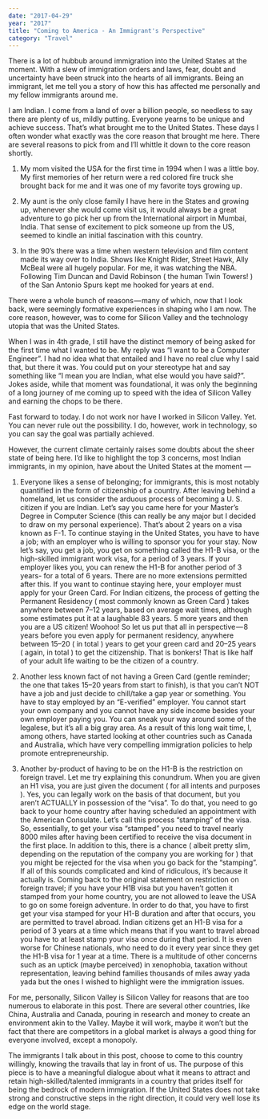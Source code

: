 ```yaml
---
date: "2017-04-29"
year: "2017"
title: "Coming to America - An Immigrant's Perspective"
category: "Travel"
---
```

There is a lot of hubbub around immigration into the United States at the moment. With a slew of immigration orders and laws, fear, doubt and uncertainty have been struck into the hearts of all immigrants. Being an immigrant, let me tell you a story of how this has affected me personally and my fellow immigrants around me.

I am Indian. I come from a land of over a billion people, so needless to say there are plenty of us, mildly putting. Everyone yearns to be unique and achieve success. That’s what brought me to the United States. These days I often wonder what exactly was the core reason that brought me here. There are several reasons to pick from and I’ll whittle it down to the core reason shortly.

1. My mom visited the USA for the first time in 1994 when I was a little boy. My first memories of her return were a red colored fire truck she brought back for me and it was one of my favorite toys growing up.

2. My aunt is the only close family I have here in the States and growing up, whenever she would come visit us, it would always be a great adventure to go pick her up from the International airport in Mumbai, India. That sense of excitement to pick someone up from the US, seemed to kindle an initial fascination with this country.

3. In the 90’s there was a time when western television and film content made its way over to India. Shows like Knight Rider, Street Hawk, Ally McBeal were all hugely popular. For me, it was watching the NBA. Following Tim Duncan and David Robinson ( the human Twin Towers! ) of the San Antonio Spurs kept me hooked for years at end.

There were a whole bunch of reasons — many of which, now that I look back, were seemingly formative experiences in shaping who I am now. The core reason, however, was to come for Silicon Valley and the technology utopia that was the United States.

When I was in 4th grade, I still have the distinct memory of being asked for the first time what I wanted to be. My reply was “I want to be a Computer Engineer”. I had no idea what that entailed and I have no real clue why I said that, but there it was. You could put on your stereotype hat and say something like “I mean you are Indian, what else would you have said?”. Jokes aside, while that moment was foundational, it was only the beginning of a long journey of me coming up to speed with the idea of Silicon Valley and earning the chops to be there.

Fast forward to today. I do not work nor have I worked in Silicon Valley. Yet. You can never rule out the possibility. I do, however, work in technology, so you can say the goal was partially achieved.

However, the current climate certainly raises some doubts about the sheer state of being here. I’d like to highlight the top 3 concerns, most Indian immigrants, in my opinion, have about the United States at the moment —

1. Everyone likes a sense of belonging; for immigrants, this is most notably quantified in the form of citizenship of a country. After leaving behind a homeland, let us consider the arduous process of becoming a U. S. citizen if you are Indian. Let’s say you came here for your Master’s Degree in Computer Science (this can really be any major but I decided to draw on my personal experience). That’s about 2 years on a visa known as F-1. To continue staying in the United States, you have to have a job; with an employer who is willing to sponsor you for your stay. Now let’s say, you get a job, you get on something called the H1-B visa, or the high-skilled immigrant work visa, for a period of 3 years. If your employer likes you, you can renew the H1-B for another period of 3 years- for a total of 6 years. There are no more extensions permitted after this. If you want to continue staying here, your employer must apply for your Green Card. For Indian citizens, the process of getting the Permanent Residency ( most commonly known as Green Card ) takes anywhere between 7–12 years, based on average wait times, although some estimates put it at a laughable 83 years. 5 more years and then you are a US citizen! Woohoo! So let us put that all in perspective — 8 years before you even apply for permanent residency, anywhere between 15–20 ( in total ) years to get your green card and 20–25 years ( again, in total ) to get the citizenship. That is bonkers! That is like half of your adult life waiting to be the citizen of a country.

2. Another less known fact of not having a Green Card (gentle reminder; the one that takes 15–20 years from start to finish), is that you can’t NOT have a job and just decide to chill/take a gap year or something. You have to stay employed by an “E-verified” employer. You cannot start your own company and you cannot have any side income besides your own employer paying you. You can sneak your way around some of the legalese, but it’s all a big gray area. As a result of this long wait time, I, among others, have started looking at other countries such as Canada and Australia, which have very compelling immigration policies to help promote entrepreneurship.

3. Another by-product of having to be on the H1-B is the restriction on foreign travel. Let me try explaining this conundrum. When you are given an H1 visa, you are just given the document ( for all intents and purposes ). Yes, you can legally work on the basis of that document, but you aren’t ACTUALLY in possession of the “visa”. To do that, you need to go back to your home country after having scheduled an appointment with the American Consulate. Let’s call this process “stamping” of the visa. So, essentially, to get your visa “stamped” you need to travel nearly 8000 miles after having been certified to receive the visa document in the first place. In addition to this, there is a chance ( albeit pretty slim, depending on the reputation of the company you are working for ) that you might be rejected for the visa when you go back for the “stamping”. If all of this sounds complicated and kind of ridiculous, it’s because it actually is. Coming back to the original statement on restriction on foreign travel; if you have your H1B visa but you haven’t gotten it stamped from your home country, you are not allowed to leave the USA to go on some foreign adventure. In order to do that, you have to first get your visa stamped for your H1-B duration and after that occurs, you are permitted to travel abroad. Indian citizens get an H1-B visa for a period of 3 years at a time which means that if you want to travel abroad you have to at least stamp your visa once during that period. It is even worse for Chinese nationals, who need to do it every year since they get the H1-B visa for 1 year at a time.
There is a multitude of other concerns such as an uptick (maybe perceived) in xenophobia, taxation without representation, leaving behind families thousands of miles away yada yada but the ones I wished to highlight were the immigration issues.

For me, personally, Silicon Valley is Silicon Valley for reasons that are too numerous to elaborate in this post. There are several other countries, like China, Australia and Canada, pouring in research and money to create an environment akin to the Valley. Maybe it will work, maybe it won’t but the fact that there are competitors in a global market is always a good thing for everyone involved, except a monopoly.

The immigrants I talk about in this post, choose to come to this country willingly, knowing the travails that lay in front of us. The purpose of this piece is to have a meaningful dialogue about what it means to attract and retain high-skilled/talented immigrants in a country that prides itself for being the bedrock of modern immigration. If the United States does not take strong and constructive steps in the right direction, it could very well lose its edge on the world stage.
